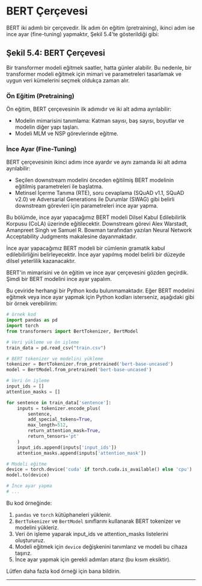 # BERT Çerçevesi
BERT iki adımlı bir çerçevedir. İlk adım ön eğitim (pretraining), ikinci adım ise ince ayar (fine-tuning) yapmaktır, Şekil 5.4'te gösterildiği gibi:

## Şekil 5.4: BERT Çerçevesi
Bir transformer modeli eğitmek saatler, hatta günler alabilir. Bu nedenle, bir transformer modeli eğitmek için mimari ve parametreleri tasarlamak ve uygun veri kümelerini seçmek oldukça zaman alır.

### Ön Eğitim (Pretraining)
Ön eğitim, BERT çerçevesinin ilk adımıdır ve iki alt adıma ayrılabilir:
* Modelin mimarisini tanımlama: Katman sayısı, baş sayısı, boyutlar ve modelin diğer yapı taşları.
* Modeli MLM ve NSP görevlerinde eğitme.

### İnce Ayar (Fine-Tuning)
BERT çerçevesinin ikinci adımı ince ayardır ve aynı zamanda iki alt adıma ayrılabilir:
* Seçilen downstream modelini önceden eğitilmiş BERT modelinin eğitilmiş parametreleri ile başlatma.
* Metinsel İçerme Tanıma (RTE), soru cevaplama (SQuAD v1.1, SQuAD v2.0) ve Adversarial Generations ile Durumlar (SWAG) gibi belirli downstream görevleri için parametreleri ince ayar yapma.

Bu bölümde, ince ayar yapacağımız BERT modeli Dilsel Kabul Edilebilirlik Korpusu (CoLA) üzerinde eğitilecektir. Downstream görevi Alex Warstadt, Amanpreet Singh ve Samuel R. Bowman tarafından yazılan Neural Network Acceptability Judgments makalesine dayanmaktadır.

İnce ayar yapacağımız BERT modeli bir cümlenin gramatik kabul edilebilirliğini belirleyecektir. İnce ayar yapılmış model belirli bir düzeyde dilsel yeterlilik kazanacaktır.

BERT'in mimarisini ve ön eğitim ve ince ayar çerçevesini gözden geçirdik. Şimdi bir BERT modelini ince ayar yapalım.

Bu çeviride herhangi bir Python kodu bulunmamaktadır. Eğer BERT modelini eğitmek veya ince ayar yapmak için Python kodları isterseniz, aşağıdaki gibi bir örnek verebilirim:

```python
# örnek kod
import pandas as pd
import torch
from transformers import BertTokenizer, BertModel

# Veri yükleme ve ön işleme
train_data = pd.read_csv("train.csv")

# BERT tokenizer ve modelini yükleme
tokenizer = BertTokenizer.from_pretrained('bert-base-uncased')
model = BertModel.from_pretrained('bert-base-uncased')

# Veri ön işleme
input_ids = []
attention_masks = []

for sentence in train_data['sentence']:
    inputs = tokenizer.encode_plus(
        sentence,
        add_special_tokens=True,
        max_length=512,
        return_attention_mask=True,
        return_tensors='pt'
    )
    input_ids.append(inputs['input_ids'])
    attention_masks.append(inputs['attention_mask'])

# Modeli eğitme
device = torch.device('cuda' if torch.cuda.is_available() else 'cpu')
model.to(device)

# İnce ayar yapma
# ...
```

Bu kod örneğinde:
1. `pandas` ve `torch` kütüphaneleri yüklenir.
2. `BertTokenizer` ve `BertModel` sınıflarını kullanarak BERT tokenizer ve modelini yükleriz.
3. Veri ön işleme yaparak input_ids ve attention_masks listelerini oluştururuz.
4. Modeli eğitmek için `device` değişkenini tanımlarız ve modeli bu cihaza taşırız.
5. İnce ayar yapmak için gerekli adımları atarız (bu kısım eksiktir).

Lütfen daha fazla kod örneği için bana bildirin.

---

